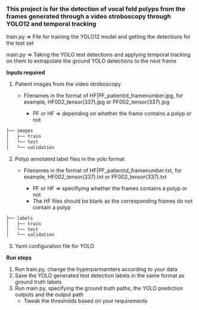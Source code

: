 ### This project is for the detection of vocal fold polyps from the frames generated through a video stroboscopy through YOLO12 and temporal tracking

train.py => File for training the YOLO12 model and getting the detections for the test set

main.py => Taking the YOLO test detections and applying temporal tracking on them to extrapolate the ground YOLO detections to the next frame

**Inputs required**

 1. Patient images from the video stroboscopy

    - Filenames in the format of HF|PF_patientid_framenumber.jpg, for example, HF002_tensor(337).jpg or PF002_tensor(337).jpg

      - PF or HF => depending on whether the frame contains a polyp or not
        
    

``` bash
├── images
│   ├── train
│   └── test
│   └── validation
```

2. Polyp annotated label files in the yolo format
   - Filenames in the format of HF|PF_patientid_framenumber.txt, for example, HF002_tensor(337).txt or PF002_tensor(337).txt

      - PF or HF => specifiying whether the frames contains a polyp or not
      - The HF files should be blank as the corresponding frames do not contain a polyp

``` bash
├── labels
│   ├── train
│   └── test
│   └── validation
```

3. Yaml configuration file for YOLO

**Run steps**

1. Run train.py, change the hyperparmamters according to your data
2. Save the YOLO generated test detection labels in the same format as ground truth labels
3. Run main.py, specifying the ground truth paths, the YOLO prediction outputs and the output path
   - Tweak the thresholds based on your requirements 
   
   
    





